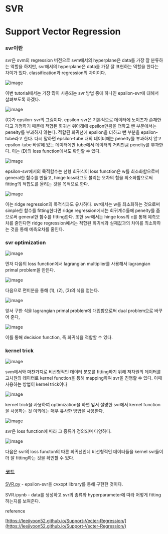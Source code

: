 # SVR

# Support Vector Regression

### svr이란

svr은 svm의 regression 버전으로 svm에서의 hyperplane은 data를 가장 잘 분류하는 역할을 하지만, svr에서의 hyperplane은 data를 가장 잘 표현하는 역할을 한다는 차이가 있다. classification과 regression의 차이이다. 

![image](https://user-images.githubusercontent.com/79893946/197459417-38b609ca-9990-41cc-9a47-cb622d72198b.png)

이번 tutorial에서는 가장 많이 사용되는 svr 방법 중에 하나인 epsilon-svr에 대해서 살펴보도록 하겠다.

![image](https://user-images.githubusercontent.com/79893946/197459457-7b890774-8469-4d94-80a3-aab52b62d016.png)

(C)가 epsilon-svr의 그림이다. epsilon-svr은 기본적으로 데이터에 노이즈가 존재한다고 가정하기 때문에 적합된 회귀선 위아래에 epsilon만큼을 더하고 뺀 부분에서는 penelty를 부과하지 않는다. 적합된 회귀선에 epsilon을 더하고 뺀 부분을 epsilon-tube라고 한다. 다시 말하면 epsilon-tube 내의 데이터에는 penelty를 부과하지 않고 epsilon-tube 바깥에 있는 데이터에만 tube에서 데이터의 거리만큼 penelty를 부과한다. 이는 (D)의 loss function에서도 확인할 수 있다.

![image](https://user-images.githubusercontent.com/79893946/197459502-4ef938a8-979a-4f3d-9ee9-625c6c47371a.png)

epsilon-svr에서의 목적함수는 선형 회귀식이 loss function은 w를 최소화함으로써 general한 함수를 만들고, hinge loss라고도 불리는 오차의 합을 최소화함으로써 fitting의 적합도를 올리는 것을 목적으로 한다.

![image](https://user-images.githubusercontent.com/79893946/197459531-0ffb5499-9b8c-4a21-ae62-d36662adf5bb.png)

이는 ridge regression의 목적식과도 유사하다. svr에서는 w를 최소화하는 것으로써 simple한 함수를 fitting한다면 ridge regression에서는 회귀계수들에 penelty를 줌으로써 general한 함수를 fitting한다. 또한 svr에서는 hinge loss의 c를 통해 예측오차를 줄인다면 ridge regression에서는 적합된 회귀식과 실제값과의 차이를 최소화하는 것을 통해 예측오차를 줄인다. 

### svr optimization

![image](https://user-images.githubusercontent.com/79893946/197459572-58bf06d7-c0df-48e4-b2f8-34a8e4565c8b.png)

먼저 다음의 loss function에서 lagrangian multiplier를 사용해서 lagrangian primal problem을 만든다.

![image](https://user-images.githubusercontent.com/79893946/197459748-c81674d0-5e9c-4132-ba5d-a41a154cebc8.png)

다음으로 편미분을 통해 (1), (2), (3)의 식을 얻는다.

![image](https://user-images.githubusercontent.com/79893946/197459800-c563576b-f6cd-462f-a0a8-3c7776489896.png)

앞서 구한 식을  lagrangian primal problem에 대입함으로써 dual problem으로 바꾸어 준다,

![image](https://user-images.githubusercontent.com/79893946/197459822-43f9ca65-cb98-48f1-92cc-e4d0d14b6f65.png)

이를 통해 decision function, 즉 회귀식을 적합할 수 있다. 

### kernel trick

![image](https://user-images.githubusercontent.com/79893946/197459845-951be530-6159-4786-99d5-b71d37bfe0be.png)

svm에서와 마찬가지로 비선형적인 데이터 분포를 fitting하기 위해 저차원의 데이터를 고차원의 데이터로 kernel function을 통해 mapping하여 svr을 진행할 수 있다. 이때 사용하는 방법이 kernel trick이다

![image](https://user-images.githubusercontent.com/79893946/197459868-9fc8a2fd-cf0b-4f65-bd58-39c18b3cab7e.png)

kernel trick을 사용하여 optimization을 하면 앞서 설명한 svr에서 kernel function을 사용하는 것 이외에는 매우 유사한 방법을 사용한다.

![image](https://user-images.githubusercontent.com/79893946/197459895-8ae2d059-c1a0-41b5-9b14-8639fb0d93aa.png)

svr은 loss function에 따라 그 종류가 정의되며 다양하다. 

![image](https://user-images.githubusercontent.com/79893946/197459930-7d750533-70eb-4eb0-8939-d52b9f9e44e7.png)

다음은 svr의 loss functon의 따른 회귀선인데 비선형적인 데이터들을 kernel svr들이 더 잘 fitting하는 것을 확인할 수 있다. 

### 코드

[SVR.py](http://SVR.py) - epsilon-svr을 cvxopt library를 통해 구현한 것이다. 

SVR.ipynb - data를 생성하고 svr의 종류와 hyperparameter에 따라 어떻게 fitting하는지를 보여준다. 

reference

[https://leejiyoon52.github.io/Support-Vecter-Regression/](https://leejiyoon52.github.io/Support-Vecter-Regression/)
